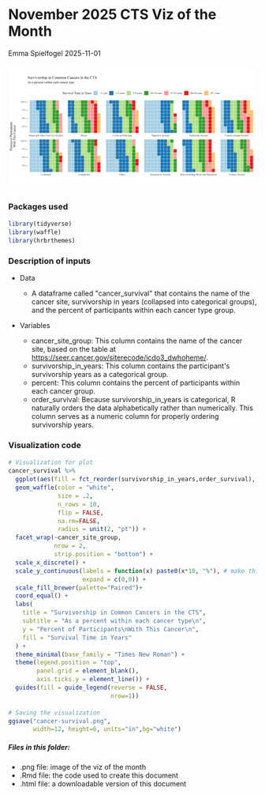 # November 2025 CTS Viz of the Month
Emma Spielfogel
2025-11-01

![](cancer-survival.png)

### Packages used

``` r
library(tidyverse)
library(waffle)
library(hrbrthemes)
```

### Description of inputs

* Data
    + A dataframe called "cancer_survival" that contains the name of the cancer site, survivorship in years (collapsed into categorical groups), and the percent of participants within each cancer type group.

* Variables
    + cancer_site_group: This column contains the name of the cancer site, based on the table at https://seer.cancer.gov/siterecode/icdo3_dwhoheme/.
    + survivorship_in_years: This column contains the participant's survivorship years as a categorical group.
    + percent: This column contains the percent of participants within each cancer group.
    + order_survival: Because survivorship_in_years is categorical, R naturally orders the data alphabetically rather than numerically. This column serves as a numeric column for properly ordering survivorship years.

### Visualization code

``` r
# Visualization for plot
cancer_survival %>% 
  ggplot(aes(fill = fct_reorder(survivorship_in_years,order_survival), values = percent)) +
  geom_waffle(color = "white",
              size = .2,
              n_rows = 10,
              flip = FALSE,
              na.rm=FALSE, 
              radius = unit(2, "pt")) +
  facet_wrap(~cancer_site_group,
             nrow = 2,
             strip.position = "bottom") +
  scale_x_discrete() +
  scale_y_continuous(labels = function(x) paste0(x*10, "%"), # make this multiplyer the same as n_rows
                     expand = c(0,0)) +
  scale_fill_brewer(palette="Paired")+
  coord_equal() +
  labs(
    title = "Survivorship in Common Cancers in the CTS",
    subtitle = "As a percent within each cancer type\n",
    y = "Percent of Participants\nWith This Cancer\n",
    fill = "Survival Time in Years"
  ) +
  theme_minimal(base_family = "Times New Roman") +
  theme(legend.position = "top",
        panel.grid = element_blank(),
        axis.ticks.y = element_line()) +
  guides(fill = guide_legend(reverse = FALSE,
                             nrow=1))

# Saving the visualization
ggsave("cancer-survival.png", 
       width=12, height=6, units="in",bg="white")
```

##### Files in this folder:

- .png file: image of the viz of the month
- .Rmd file: the code used to create this document
- .html file: a downloadable version of this document
